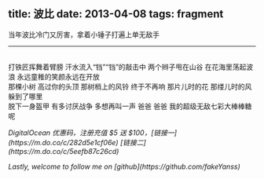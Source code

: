 title: 波比
date: 2013-04-08
tags: fragment
---
当年波比冷门又厉害，拿着小锤子打遍上单无敌手
<!-- more -->

---

<br>
打铁匠挥舞着臂膀  
汗水流入“铛”“铛”的敲击中  
两个辫子甩在山谷  
在花海里荡起波浪  
永远童稚的笑颜永远在开放
<br>
那棵小树 高过你的头顶  
那树梢上的风铃 终于不再响  
那片儿时的花 那缕儿时的风  
躲到了哪里  
<br>
脱下一身盔甲  
有多讨厌战争  
多想再叫一声 爸爸  
爸爸 我的超级无敌七彩大棒棒糖呢

<br>
<p id="div-border-left-red"><i>DigitalOcean 优惠码，注册充值 $5 送 $100，[链接一](https://m.do.co/c/282d5e1cf06e) [链接二](https://m.do.co/c/5eefb87c26cd)</i></span>
<p id="div-border-left-red"><i>Lastly, welcome to follow me on [github](https://github.com/fakeYanss)</i></p>